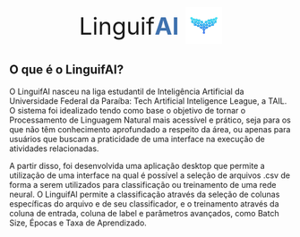 <div style = "text-align: center;">
    <span style="vertical-align: middle; font-size:3em">Linguif<span style="color: #3F72AF; font-weight: bold;">AI</span>
    <img src="public\assets\logo_TAIL.png" alt="Logo da TAIL" width="65" height="65" style="vertical-align: 
    middle; position: relative; top: -5px;"/>
</div>

## O que é o LinguifAI?
O LinguifAI nasceu na liga estudantil de Inteligência Artificial da Universidade Federal da Paraíba: Tech Artificial Inteligence League, a TAIL. O sistema foi idealizado tendo como base o objetivo de tornar o Processamento de Linguagem Natural mais acessível e prático, seja para os que não têm conhecimento aprofundado a respeito da área, ou apenas para usuários que buscam a praticidade de uma interface na execução de atividades relacionadas.

A partir disso, foi desenvolvida uma aplicação desktop que permite a utilização de uma interface na qual é possível a seleção de arquivos .csv de forma a serem utilizados para classificação ou treinamento de uma rede neural. O LinguifAI permite a classificação através da seleção de colunas específicas do arquivo e de seu classificador, e o treinamento através da coluna de entrada, coluna de label e parâmetros avançados, como Batch Size, Épocas e Taxa de Aprendizado.
